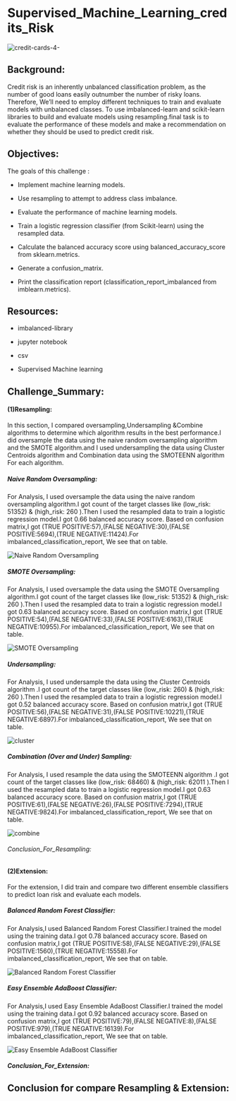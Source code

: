    # Supervised_Machine_Learning_credits_Risk




   ![credit-cards-4-](https://user-images.githubusercontent.com/65969608/94353630-e2501600-0038-11eb-8040-3982b3cc2e36.jpg)



## Background:


Credit risk is an inherently unbalanced classification problem, as the number of good loans easily outnumber the number of risky loans. Therefore, We’ll need to employ different techniques to train and evaluate models with unbalanced classes. To use imbalanced-learn and scikit-learn libraries to build and evaluate models using resampling.final task is to evaluate the performance of these models and make a recommendation on whether they should be used to predict credit risk.


## Objectives:


The goals of this challenge :

*  Implement machine learning models.


*  Use resampling to attempt to address class imbalance.


*  Evaluate the performance of machine learning models.


*  Train a logistic regression classifier (from Scikit-learn) using the resampled data.


*  Calculate the balanced accuracy score using balanced_accuracy_score from sklearn.metrics.


*  Generate a confusion_matrix.


* Print the classification report (classification_report_imbalanced from imblearn.metrics).




## Resources:

*  imbalanced-library

*  jupyter notebook

*  csv

*  Supervised Machine learning



## Challenge_Summary:

#### (1)Resampling:


In this section, I compared oversampling,Undersampling &Combine algorithms to determine which algorithm results in the best performance.I did oversample the data using the naive random oversampling algorithm and the SMOTE algorithm.and I used undersampling the data using Cluster Centroids algorithm and Combination  data using the SMOTEENN algorithm For each algorithm.


#####  Naive Random Oversampling:


For Analysis, I used oversample the data using the naive random oversampling algorithm.I got count of the target classes like (low_risk: 51352) & (high_risk: 260 ).Then I used the resampled data to train a logistic regression model.I got  0.66 balanced accuracy score. Based on confusion matrix,I got (TRUE POSITIVE:57),(FALSE NEGATIVE:30),(FALSE POSITIVE:5694),(TRUE NEGATIVE:11424).For imbalanced_classification_report, We see that on table.


![Naive Random Oversampling](https://user-images.githubusercontent.com/65969608/94352869-f5121d00-002f-11eb-93e9-cea69ac2956d.png)






##### SMOTE Oversampling:


For Analysis, I used oversample the data using the SMOTE Oversampling algorithm.I got count of the target classes like (low_risk: 51352) & (high_risk: 260 ).Then I used the resampled data to train a logistic regression model.I got  0.63 balanced accuracy score. Based on confusion matrix,I got (TRUE POSITIVE:54),(FALSE NEGATIVE:33),(FALSE POSITIVE:6163),(TRUE NEGATIVE:10955).For imbalanced_classification_report, We see that on table.






![SMOTE Oversampling](https://user-images.githubusercontent.com/65969608/94352872-0eb36480-0030-11eb-9394-0ce1dba4388b.png)


##### Undersampling:

For Analysis, I used undersample the data using the Cluster Centroids algorithm .I got count of the target classes like (low_risk: 260) & (high_risk: 260 ).Then I used the resampled data to train a logistic regression model.I got  0.52 balanced accuracy score. Based on confusion matrix,I got (TRUE POSITIVE:56),(FALSE NEGATIVE:31),(FALSE POSITIVE:10221),(TRUE NEGATIVE:6897).For imbalanced_classification_report, We see that on table.


![cluster](https://user-images.githubusercontent.com/65969608/94352900-779adc80-0030-11eb-9e3c-970018b3659a.png)


##### Combination (Over and Under) Sampling:


For Analysis, I used resample the data using the SMOTEENN algorithm .I got count of the target classes like (low_risk: 68460) & (high_risk: 62011 ).Then I used the resampled data to train a logistic regression model.I got  0.63 balanced accuracy score. Based on confusion matrix,I got (TRUE POSITIVE:61),(FALSE NEGATIVE:26),(FALSE POSITIVE:7294),(TRUE NEGATIVE:9824).For imbalanced_classification_report, We see that on table.




![combine](https://user-images.githubusercontent.com/65969608/94352885-43bfb700-0030-11eb-93e1-8d55f4c6db2c.png)




###### Conclusion_For_Resampling:


#### (2)Extension:


For the extension, I did  train and compare two different ensemble classifiers to predict loan risk and evaluate each models.



##### Balanced Random Forest Classifier:

For Analysis,I used Balanced Random Forest Classifier.I trained  the model using the training data.I got 0.78 balanced accuracy score. Based on confusion matrix,I got (TRUE POSITIVE:58),(FALSE NEGATIVE:29),(FALSE POSITIVE:1560),(TRUE NEGATIVE:15558).For imbalanced_classification_report, We see that on table.



![Balanced Random Forest Classifier](https://user-images.githubusercontent.com/65969608/94352800-2a6a3b00-002f-11eb-84c9-ae67cda330c2.png)





##### Easy Ensemble AdaBoost Classifier:


For Analysis,I used Easy Ensemble AdaBoost Classifier.I trained  the model using the training data.I got 0.92 balanced accuracy score. Based on confusion matrix,I got (TRUE POSITIVE:79),(FALSE NEGATIVE:8),(FALSE POSITIVE:979),(TRUE NEGATIVE:16139).For imbalanced_classification_report, We see that on table.


![Easy Ensemble AdaBoost Classifier](https://user-images.githubusercontent.com/65969608/94352838-92208600-002f-11eb-9dfb-de689f8041d9.png)


#####  Conclusion_For_Extension:






## Conclusion for compare Resampling & Extension:



